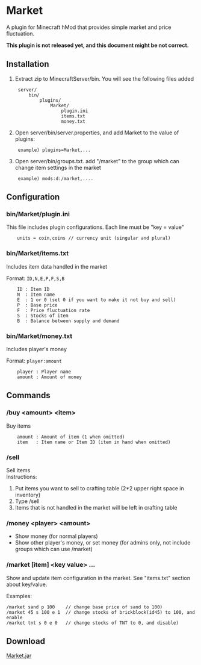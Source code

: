 # Market

A plugin for Minecraft hMod that provides simple market and price fluctuation.

**This plugin is not released yet, and this document might be not correct.**

## Installation

1. Extract zip to MinecraftServer/bin. You will see the following files added

		server/
			bin/
				plugins/
					Market/
						plugin.ini
						items.txt
						money.txt

1. Open server/bin/server.properties, and add Market to the value of plugins:

		example) plugins=Market,...

1. Open server/bin/groups.txt. add "/market" to the group which can change item settings in the market

		example) mods:d:/market,....

## Configuration

### bin/Market/plugin.ini

This file includes plugin configurations.
Each line must be "key = value"

		units = coin,coins // currency unit (singular and plural)

### bin/Market/items.txt

Includes item data handled in the market

Format: `ID,N,E,P,F,S,B`

		ID : Item ID
		N  : Item name
		E  : 1 or 0 (set 0 if you want to make it not buy and sell)
		P  : Base price
		F  : Price fluctuation rate
		S  : Stocks of item
		B  : Balance between supply and demand

### bin/Market/money.txt

Includes player's money

Format: `player:amount`

		player : Player name
		amount : Amount of money

## Commands

### /buy &lt;amount&gt; &lt;item&gt;

Buy items

		amount : Amount of item (1 when omitted)
		item   : Item name or Item ID (item in hand when omitted)

### /sell

Sell items<br />
Instructions:

1. Put items you want to sell to crafting table (2*2 upper right space in inventory)
1. Type /sell
1. Items that is not handled in the market will be left in crafting table

### /money &lt;player&gt; &lt;amount&gt;

* Show money (for normal players)
* Show other player's money, or set money (for admins only, not include groups which can use /market)

### /market [item] &lt;key value&gt; ...

Show and update item configuration in the market.
See "items.txt" section about key/value.

Examples:

	/market sand p 100    // change base price of sand to 100)
	/market 45 s 100 e 1  // change stocks of brickblock(id45) to 100, and enable
	/market tnt s 0 e 0   // change stocks of TNT to 0, and disable)

## Download

[Market.jar](https://github.com/palm3r/Hey0Plugins/raw/master/plugins/Market.jar)
